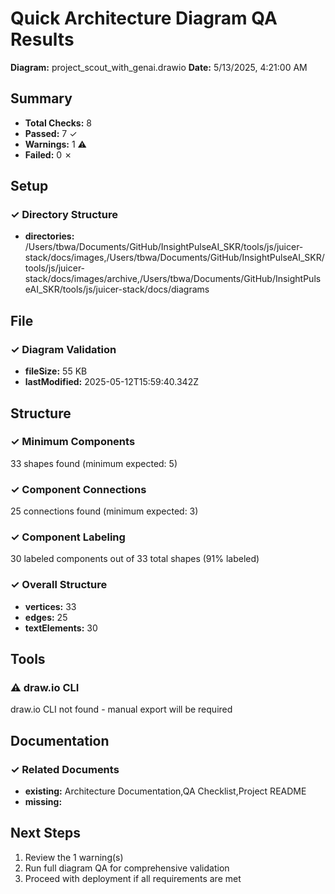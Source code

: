 # Quick Architecture Diagram QA Results

**Diagram:** project_scout_with_genai.drawio
**Date:** 5/13/2025, 4:21:00 AM

## Summary

- **Total Checks:** 8
- **Passed:** 7 ✓
- **Warnings:** 1 ⚠️
- **Failed:** 0 ✗

## Setup

### ✓ Directory Structure

- **directories:** /Users/tbwa/Documents/GitHub/InsightPulseAI_SKR/tools/js/juicer-stack/docs/images,/Users/tbwa/Documents/GitHub/InsightPulseAI_SKR/tools/js/juicer-stack/docs/images/archive,/Users/tbwa/Documents/GitHub/InsightPulseAI_SKR/tools/js/juicer-stack/docs/diagrams

## File

### ✓ Diagram Validation

- **fileSize:** 55 KB
- **lastModified:** 2025-05-12T15:59:40.342Z

## Structure

### ✓ Minimum Components

33 shapes found (minimum expected: 5)

### ✓ Component Connections

25 connections found (minimum expected: 3)

### ✓ Component Labeling

30 labeled components out of 33 total shapes (91% labeled)

### ✓ Overall Structure

- **vertices:** 33
- **edges:** 25
- **textElements:** 30

## Tools

### ⚠️ draw.io CLI

draw.io CLI not found - manual export will be required

## Documentation

### ✓ Related Documents

- **existing:** Architecture Documentation,QA Checklist,Project README
- **missing:** 

## Next Steps

1. Review the 1 warning(s)
2. Run full diagram QA for comprehensive validation
3. Proceed with deployment if all requirements are met
